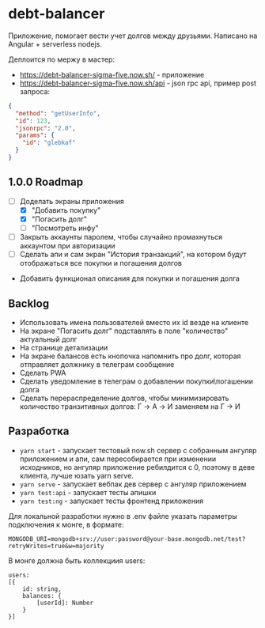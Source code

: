 # debt-balancer
Приложение, помогает вести учет долгов между друзьями. Написано на Angular + serverless nodejs.

Деплоится по мержу в мастер:
* https://debt-balancer-sigma-five.now.sh/ - приложение
* https://debt-balancer-sigma-five.now.sh/api - json rpc api, пример post запроса:
```json
{	
  "method": "getUserInfo",
  "id": 123,
  "jsonrpc": "2.0",
  "params": {
    "id": "glebkaf"
  }
}
```

## 1.0.0 Roadmap
* [ ] Доделать экраны приложения
    * [x] "Добавить покупку"
    * [x] "Погасить долг"
    * [ ] "Посмотреть инфу"
* [ ] Закрыть аккаунты паролем, чтобы случайно промахнуться аккаунтом при авторизации
* [ ] Сделать апи и сам экран "История транзакций", на котором будут отображаться все покупки и погашения долгов
* Добавить функционал описания для покупки и погашения долга

## Backlog
* Использовать имена пользователей вместо их id везде на клиенте
* На экране "Погасить долг" подставлять в поле "количество" актуальный долг
* На странице детализации
* На экране балансов есть кнопочка напомнить про долг, которая отправляет должнику в телеграм сообщение
* Cделать PWA
* Сделать уведомление в телеграм о добавлении покупки\погашении долга
* Сделать перераспределение долгов, чтобы минимизировать количество транзитивных долгов: Г -> A -> И заменяем на Г -> И

## Разработка

* `yarn start` - запускает тестовый now.sh сервер с собранным ангуляр приложением и апи, сам пересобирается при изменении исходников, но ангуляр приложение ребилдится с 0, поэтому в деве клиента, лучше юзать yarn serve.
* `yarn serve` - запускает вебпак дев сервер с ангуляр приложением
* `yarn test:api` - запускает тесты апишки
* `yarn test:ng` - запускает тесты фронтенд приложения

Для локальной разработки нужно в .env файле указать параметры подключения к монге, в формате:
```
MONGODB_URI=mongodb+srv://user:password@your-base.mongodb.net/test?retryWrites=true&w=majority
```

В монге должна быть коллекциия users:
```
users: 
[{
    id: string,
    balances: {
        [userId]: Number
    }
}]
```
